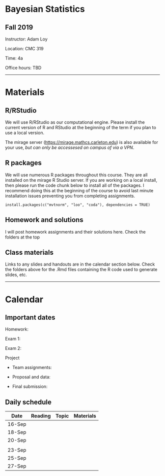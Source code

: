 # Bayesian Statistics

## Fall 2019

Instructor: Adam Loy

Location: CMC 319

Time: 4a

Office hours: TBD

* * * 

# Materials

## R/RStudio

We will use R/RStudio as our computational engine. Please install the current version of R and RStudio at
the beginning of the term if you plan to use a local version.

The mirage server (https://mirage.mathcs.carleton.edu) is also available for your use, *but can only be accessesed on campus of via a VPN*.

## R packages

We will use numerous R packages throughout this course. They are all installed on the mirage R Studio server.
If you are working on a local install, then please run the code chunk below to install all of the packages.
I recommend doing this at the beginning of the course to avoid last minute installation issues preventing
you from completing assignments.

```
install.packages(c("mvtnorm", "loo", "coda"), dependencies = TRUE)
```

## Homework and solutions

I will post homework assignments and their solutions here. Check the folders at the top

## Class materials

Links to any slides and handouts are in the calendar section below. Check the folders above for the .Rmd files
containing the R code used to generate slides, etc.

* * * 

# Calendar

## Important dates

Homework:

Exam 1:

Exam 2:

Project

- Team assignments: 

- Proposal and data: 

- Final submission: 

## Daily schedule

Date | Reading | Topic | Materials
-----|---------|-----------|----------------
16-Sep | | |
18-Sep | | |
20-Sep | | |
 | | |
23-Sep | | |
25-Sep | | |
27-Sep | | |
